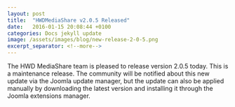 ```yaml
---
layout: post
title:  "HWDMediaShare v2.0.5 Released"
date:   2016-01-15 20:08:44 +0100
categories: Docs jekyll update
image: /assets/images/blog/new-release-2-0-5.png
excerpt_separator: <!--more-->
---
```

The HWD MediaShare team is pleased to release version 2.0.5 today. This is a maintenance release. The community will be notified about this new update via the Joomla update manager, but the update can also be applied manually by downloading the latest version and installing it through the Joomla extensions manager.<!--more--> 